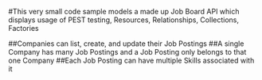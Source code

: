 #This very small code sample models a made up Job Board API which displays usage of PEST testing, Resources, Relationships, Collections, Factories

##Companies can list, create, and update their Job Postings
##A single Company has many Job Postings and a Job Posting only belongs to that one Company
##Each Job Posting can have multiple Skills associated with it
